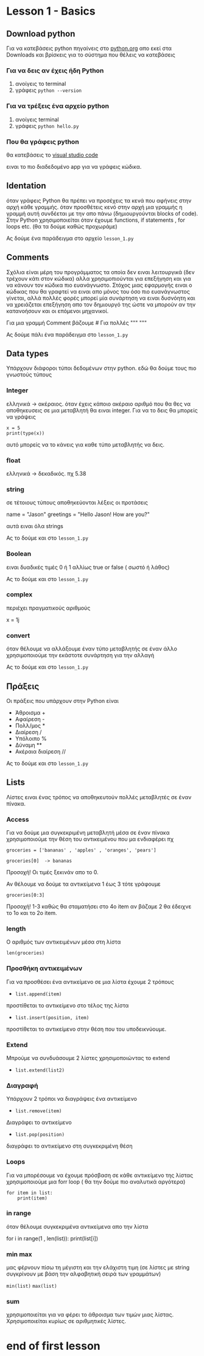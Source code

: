 # Lesson 1 - Basics

## Download python

Για να κατεβάσεις python πηγαίνεις στο
[python.org](https://www.python.org/) απο εκεί στα Downloads και βρίσκεις για το σύστημα που θέλεις να κατεβάσεις

### Για να δεις αν έχεις ήδη Python

1. ανοίγεις το terminal
2. γράφεις `python --version`

### Για να τρέξεις ένα αρχείο python

1. ανοίγεις terminal
2. γράφεις `python hello.py`

### Που θα γράφεις python

θα κατεβάσεις το [visual studio code](https://code.visualstudio.com/)

ειναι το πιο διαδεδομένο app για να γράφεις κώδικα.

## Identation

όταν γράφεις Python θα πρέπει να προσέχεις τα κενά που αφήνεις στην αρχή κάθε γραμμής. όταν προσθέτεις κενό στην αρχή μια γραμμής η γραμμή αυτή συνδέεται με την απο πάνω (δημιουργούνται blocks of code). Στην Python χρησιμοποιείται όταν έχουμε functions, if statements , for loops etc. (θα τα δούμε καθώς προχωράμε)

Ας δούμε ένα παράδειγμα στο αρχείο `lesson_1.py`

## Comments

Σχόλια είναι μέρη του προγράμματος τα οποία δεν ειναι λειτουργικά (δεν τρέχουν κάτι στον κώδικα) αλλα χρησιμοπιούνται για επεξήγηση και για να κάνουν τον κώδικα πιο ευανάγνωστο.
Στόχος μιας εφαρμογής ειναι ο κώδικας που θα γραφτεί να ειναι απο μόνος του όσο πιο ευανάγνωστος γίνεται, αλλά πολλές φορές μπορεί μία συνάρτηση να ειναι δυσνόητη και να χρειάζεται επεξήγηση απο τον δημιουργό της ώστε να μπορούν αν την κατανοήσουν και οι επόμενοι μηχανικοί.

Για μια γραμμή Comment βάζουμε #
Για πολλές """ """

Ας δούμε πάλι ένα παράδειγμα στο `lesson_1.py`

## Data types

Υπάρχουν διάφοροι τύποι δεδομένων στην python. εδώ θα δούμε τους πιο γνωστούς τύπους

### Integer

ελληνικά -> ακέραιος. όταν έχεις κάποιο ακέραιο αριθμό που θα θες να αποθηκευσεις σε μια μεταβλητή θα ειναι integer. Για να το δεις θα μπορείς να γράψεις

```
x = 5
print(type(x))
```

αυτό μπορείς να το κάνεις για καθε τύπο μεταβλητής να δεις.

### float

ελληνικά -> δεκαδικός. πχ 5.38

### string

σε τέτοιους τύπους αποθηκεύονται λέξεις οι προτάσεις

name = "Jason"
greetings = "Hello Jason! How are you?"

αυτά ειναι όλα strings

Ας το δούμε και στο `lesson_1.py`

### Boolean

ειναι δυαδικές τιμές 0 ή 1 αλλίως true or false ( σωστό ή λάθος)

Ας το δούμε και στο `lesson_1.py`

### complex

περιέχει πραγματικούς αριθμούς

x = 1j

### convert

όταν θέλουμε να αλλάξουμε έναν τύπο μεταβλητής σε έναν άλλο χρησιμοποιούμε την εκάστοτε συνάρτηση για την αλλαγή

Ας το δούμε και στο `lesson_1.py`

## Πράξεις

Οι πράξεις που υπάρχουν στην Python είναι

- Άθροισμα +
- Αφαίρεση -
- Πολλ/μος \*
- Διαίρεση /
- Υπόλοιπο %
- Δύναμη \*\*
- Ακέραια διαίρεση //

Ας το δούμε και στο `lesson_1.py`

## Lists

Λίστες ειναι ένας τρόπος να αποθηκευτούν πολλές μεταβλητές σε έναν πίνακα.

### Access

Για να δούμε μια συγκεκριμένη μεταβλητή μέσα σε έναν πίνακα χρησιμοποιούμε την θέση του αντικειμένου που μα ενδιαφέρει πχ

```
groceries = ['bananas' , 'apples' , 'oranges', 'pears']

groceries[0]  -> bananas

```

Προσοχή! Οι τιμές ξεκινάν απο το 0.

Αν θέλουμε να δούμε τα αντικείμενα 1 έως 3
τότε γράφουμε

`groceries[0:3]`

Προσοχή! 1-3 καθώς θα σταματήσει στο 4ο item
αν βάζαμε 2 θα έδειχνε το 1ο και το 2ο item.

### length

Ο αριθμός των αντικειμένων μέσα στη λίστα

`len(groceries)`

### Προσθήκη αντικειμένων

Για να προσθέσει ένα αντικείμενο σε μια λίστα έχουμε 2 τρόπους

- `list.append(item)`

προστίθεται το αντικείμενο στo τέλος της λίστα

- `list.insert(position, item)`

προστίθεται το αντικείμενο στην θέση που του υποδεικνύουμε.

### Extend

Μπρούμε να συνδυάσουμε 2 λίστες χρησιμοποιώντας το extend

- `list.extend(list2)`

### Διαγραφή

Υπάρχουν 2 τρόποι να διαγράψεις ένα αντικείμενο

- `list.remove(item)`

Διαγράφει το αντικείμενο

- `list.pop(position)`

διαγράφει το αντικείμενο στη συγκεκριμένη θέση

### Loops

Για να μπορέσουμε να έχουμε πρόσβαση σε κάθε αντικείμενο της λίστας χρησιμοποιούμε μια forr loop ( θα την δούμε πιο αναλυτικά αργότερα)

```
for item in list:
    print(item)
```

### in range

όταν θέλουμε συγκεκριμένα αντικείμενα απο την λίστα

for i in range(1 , len(list)):
print(list[i])

### min max

μας φέρνουν πίσω τη μέγιστη και την ελάχιστη τιμη (σε λίστες με string συγκρίνουν με βάση την αλφαβητική σειρά των γραμμάτων)

`min(list)`
`max(list)`

### sum

χρησιμοποιείται για να φέρει το άθροισμα των τιμών μιας λίστας. Χρησιμοποιείται κυρίως σε αριθμητικές λίστες.

# end of first lesson
